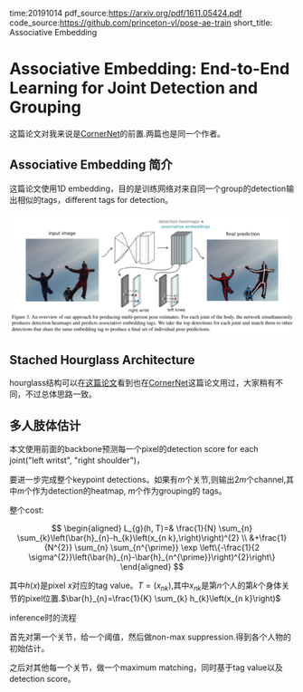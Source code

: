 time:20191014
pdf_source:https://arxiv.org/pdf/1611.05424.pdf
code_source:https://github.com/princeton-vl/pose-ae-train
short_title: Associative Embedding
# Associative Embedding: End-to-End Learning for Joint Detection and Grouping

这篇论文对我来说是[CornerNet](../Building_Blocks/CornerNet_Detecting_Objects_as_Paired_Keypoints.md)的前置.两篇也是同一个作者。

## Associative Embedding 简介

这篇论文使用1D embedding，目的是训练网络对来自同一个group的detection输出相似的tags，different tags for detection。

![image](res/associativeEmbeddingOverview.png)

## Stached Hourglass Architecture

hourglass结构可以在[这篇论文](../Building_Blocks/Stacked&#32;Hourglass&#32;Networks&#32;for&#32;Human&#32;Pose&#32;Estimation.md)看到也在[CornerNet](../Building_Blocks/CornerNet_Detecting_Objects_as_Paired_Keypoints.md)这篇论文用过，大家稍有不同，不过总体思路一致。

## 多人肢体估计

本文使用前面的backbone预测每一个pixel的detection score for each joint("left writst", "right shoulder")，

要进一步完成整个keypoint detections。如果有$m$个关节,则输出$2m$个channel,其中$m$个作为detection的heatmap, $m$个作为grouping的
tags。

整个cost:

$$
\begin{aligned} L_{g}(h, T)=& \frac{1}{N} \sum_{n} \sum_{k}\left(\bar{h}_{n}-h_{k}\left(x_{n k},\right)\right)^{2} \\ &+\frac{1}{N^{2}} \sum_{n} \sum_{n^{\prime}} \exp \left\{-\frac{1}{2 \sigma^{2}}\left(\bar{h}_{n}-\bar{h}_{n^{\prime}}\right)^{2}\right\} \end{aligned}
$$

其中$h(x)$是pixel $x$对应的tag value。$T = {(x_{nk})}$,其中$x_{nk}$是第$n$个人的第$k$个身体关节的pixel位置.$\bar{h}_{n}=\frac{1}{K} \sum_{k} h_{k}\left(x_{n k}\right)$

inference时的流程

首先对第一个关节，给一个阈值，然后做non-max suppression.得到各个人物的初始估计。

之后对其他每一个关节，做一个maximum matching，同时基于tag value以及detection score。